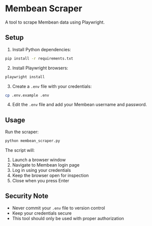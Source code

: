 # Membean Scraper

A tool to scrape Membean data using Playwright.

## Setup

1. Install Python dependencies:
```bash
pip install -r requirements.txt
```

2. Install Playwright browsers:
```bash
playwright install
```

3. Create a `.env` file with your credentials:
```bash
cp .env.example .env
```

4. Edit the `.env` file and add your Membean username and password.

## Usage

Run the scraper:
```bash
python membean_scraper.py
```

The script will:
1. Launch a browser window
2. Navigate to Membean login page
3. Log in using your credentials
4. Keep the browser open for inspection
5. Close when you press Enter

## Security Note

- Never commit your `.env` file to version control
- Keep your credentials secure
- This tool should only be used with proper authorization 